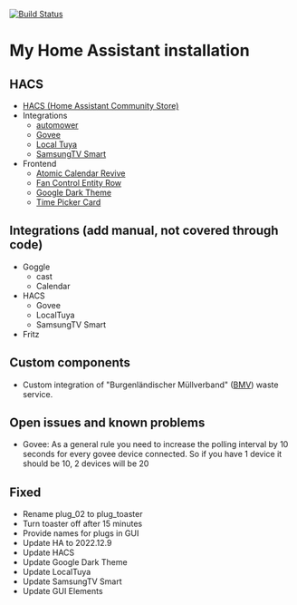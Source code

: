 [![Build Status](https://github.com/ChrLipp/homeassistant/actions/workflows/main.yml/badge.svg)](https://github.com/ChrLipp/homeassistant/actions/workflows/main.yml)

# My Home Assistant installation

##  HACS

- [HACS (Home Assistant Community Store)](https://github.com/hacs/integration)
- Integrations
    - [automower](https://github.com/walthowd/ha-automower)
    - [Govee](https://github.com/LaggAt/hacs-govee)
    - [Local Tuya](https://github.com/rospogrigio/localtuya)
    - [SamsungTV Smart](https://github.com/ollo69/ha-samsungtv-smart)
- Frontend
    - [Atomic Calendar Revive](https://github.com/marksie1988/atomic-calendar-revive)
    - [Fan Control Entity Row](https://github.com/finity69x2/fan-control-entity-row)
    - [Google Dark Theme](https://github.com/JuanMTech/google_dark_theme)
    - [Time Picker Card](https://github.com/GeorgeSG/lovelace-time-picker-card)

## Integrations (add manual, not covered through code)

- Goggle
    - cast
	- Calendar
- HACS
    - Govee
	- LocalTuya
    - SamsungTV Smart
- Fritz 

##  Custom components

- Custom integration of "Burgenländischer Müllverband" ([BMV](https://www.bmv.at/service/muellabfuhrtermine.html)) waste service.

##  Open issues and known problems

- Govee: As a general rule you need to increase the polling interval by 10 seconds for every govee device connected. So if you have 1 device it should be 10, 2 devices will be 20

## Fixed

- Rename plug_02 to plug_toaster
- Turn toaster off after 15 minutes
- Provide names for plugs in GUI
- Update HA to 2022.12.9
- Update HACS
- Update Google Dark Theme
- Update LocalTuya
- Update SamsungTV Smart
- Update GUI Elements
